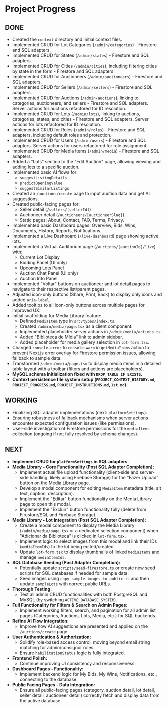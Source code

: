
# Project Progress

## DONE
- Created the `context` directory and initial context files.
- Implemented CRUD for Lot Categories (`/admin/categories`) - Firestore and SQL adapters.
- Implemented CRUD for States (`/admin/states`) - Firestore and SQL adapters.
- Implemented CRUD for Cities (`/admin/cities`), including filtering cities by state in the form - Firestore and SQL adapters.
- Implemented CRUD for Auctioneers (`/admin/auctioneers`) - Firestore and SQL adapters.
- Implemented CRUD for Sellers (`/admin/sellers`) - Firestore and SQL adapters.
- Implemented CRUD for Auctions (`/admin/auctions`), linking to categories, auctioneers, and sellers - Firestore and SQL adapters. Server actions for auctions refactored for ID resolution.
- Implemented CRUD for Lots (`/admin/lots`), linking to auctions, categories, states, and cities - Firestore and SQL adapters. Server actions for lots refactored for ID resolution.
- Implemented CRUD for Roles (`/admin/roles`) - Firestore and SQL adapters, including default roles and protection.
- Implemented CRUD for Users (`/admin/users`) - Firestore and SQL adapters. Server actions for users refactored for role assignment.
- Implemented CRUD for Media Items (`/admin/media`) - Firestore and SQL adapters.
- Added a "Lots" section to the "Edit Auction" page, allowing viewing and adding lots to a specific auction.
- Implemented basic AI flows for:
    - `suggestListingDetails`
    - `predictOpeningValue`
    - `suggestSimilarListings`
- Created an `/auctions/create` page to input auction data and get AI suggestions.
- Created public-facing pages for:
    - Seller detail (`/sellers/[sellerId]`)
    - Auctioneer detail (`/auctioneers/[auctioneerSlug]`)
    - Static pages: About, Contact, FAQ, Terms, Privacy.
- Implemented basic Dashboard pages: Overview, Bids, Wins, Documents, History, Reports, Notifications.
- Implemented a Live Dashboard (`/live-dashboard`) page showing active lots.
- Implemented a Virtual Auditorium page (`/auctions/[auctionId]/live`) with:
    - Current Lot Display
    - Bidding Panel (UI only)
    - Upcoming Lots Panel
    - Auction Chat Panel (UI only)
    - Auction Info Panel
- Implemented "Voltar" buttons on auctioneer and lot detail pages to navigate to their respective list/parent pages.
- Adjusted icon-only buttons (Share, Print, Back) to display only icons and added `aria-label`.
- Added tooltips to all icon-only buttons across multiple pages for improved UX.
- Initial scaffolding for Media Library feature:
    - Defined `MediaItem` type in `src/types/index.ts`.
    - Created `/admin/media/page.tsx` as a client component.
    - Implemented placeholder server actions in `/admin/media/actions.ts`.
    - Added "Biblioteca de Mídia" link to admin sidebar.
    - Added placeholder for media gallery selection in `lot-form.tsx`.
- Changed `console.error` to `console.warn` in `getMediaItems` action to prevent Next.js error overlay for Firestore permission issues, allowing fallback to sample data.
- Transformed `/admin/media/page.tsx` to display media items in a detailed table layout with a toolbar (filters and actions are placeholders).
- **MySQL schema initialization fixed with `DROP TABLE IF EXISTS`.**
- **Context persistence file system setup (`PROJECT_CONTEXT_HISTORY.md`, `PROJECT_PROGRESS.md`, `PROJECT_INSTRUCTIONS.md`, `1st.md`).**

## WORKING
- Finalizing SQL adapter implementations (next: `platformSettings`).
- Ensuring robustness of fallback mechanisms when server actions encounter expected configuration issues (like permissions).
- User-side investigation of Firestore permissions for the `mediaItems` collection (ongoing if not fully resolved by schema changes).

## NEXT
- **Implement CRUD for `platformSettings` in SQL adapters.**
- **Media Library - Core Functionality (Post SQL Adapter Completion):**
    - Implement actual file upload functionality (client-side and server-side handling, likely using Firebase Storage) for the "Fazer Upload" button on the Media Library page.
    - Develop a modal component for editing `MediaItem` metadata (title, alt text, caption, description).
    - Implement the "Editar" button functionality on the Media Library page to open this modal.
    - Implement the "Excluir" button functionality fully (delete from Firestore/SQL and Firebase Storage).
- **Media Library - Lot Integration (Post SQL Adapter Completion):**
    - Create a modal component to display the Media Library (`/admin/media/page.tsx` or a dedicated selection component) when "Adicionar da Biblioteca" is clicked in `lot-form.tsx`.
    - Implement logic to select images from this modal and link their IDs (`mediaItemIds`) to the lot being edited/created.
    - Update `lot-form.tsx` to display thumbnails of linked `MediaItem`s and manage `mediaItemIds`.
- **SQL Database Seeding (Post Adapter Completion):**
    - Potentially update `scripts/seed-firestore.ts` or create new seed scripts for SQL databases if needed for sample data.
    - Seed images using `copy-sample-images-to-public.ts` and then update `sampleLots` with correct public URLs.
- **Thorough Testing:**
    - Test all admin CRUD functionalities with both PostgreSQL and MySQL (by switching `ACTIVE_DATABASE_SYSTEM`).
- **Full Functionality for Filters & Search on Admin Pages:**
    - Implement working filters, search, and pagination for all admin list pages (Categories, Auctions, Lots, Media, etc.) for SQL backends.
- **Refine AI Flow Integration:**
    - Improve how AI suggestions are presented and applied on the `/auctions/create` page.
- **User Authentication & Authorization:**
    - Solidify role-based access control, moving beyond email string matching for admin/consignor roles.
    - Ensure `habilitationStatus` logic is fully integrated.
- **Frontend Polish:**
    - Continue improving UI consistency and responsiveness.
- **Dashboard Pages - Functionality:**
    - Implement backend logic for My Bids, My Wins, Notifications, etc., connecting to the database.
- **Public Facing Pages - Data Integration:**
    - Ensure all public-facing pages (category, auction detail, lot detail, seller detail, auctioneer detail) correctly fetch and display data from the active database.
